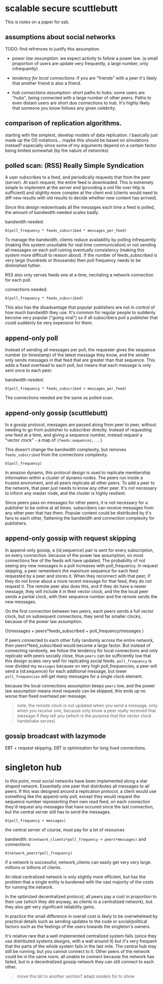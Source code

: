
# scalable secure scuttlebutt

This is notes on a paper for ssb.

## assumptions about social networks

TODO: find refrences to justify this assumption.

* _power law assumption_: we expect activity to follow a power law.
(a small proportion of users are update very frequently,
a large number, only infrequently)

* _tendency for local connections_: if you are "friends" with a peer
it's likely that another friend is also a friend.

* _hub connections assumption_: short paths to hubs: some users are "hubs", being connected
with a large number of other peers. Paths to even distant users
are short due connections to hub. It's highly likely that
someone you know follows any given celebrity.

## comparison of replication algorithms.

starting with the simplest, develop models of data replication.
I basically just made up the O() notations...
maybe this should be based on simulations instead?
especially since some of my arguments depend on a certain factor
being limited somewhat (by the nature of networks)

## polled scan: (RSS) Really Simple Syndication

A user subscribes to a feed, and periodically requests
that from the peer (server). At each request, the entire
feed is downloaded. This is extremely simple to implement
at the server end (providing a xml file over http is sufficient)
and slightly more complex at the client end (clients would
need to diff new results with old results to decide
whether new content has arrived).

Since this design redownloads all the messages each time a feed
is polled, the amount of bandwidth needed scales badly.

bandwidth needed:

`O(poll_frequency * feeds_subscribed * messages_per_feed)`

To manage the bandwidth, clients reduce availability by polling
infrequently (making this system unsuitable for real time
communication) or not sending all messages on each poll ruining
eventually consistency (making this system more difficult to reason
about). If the number of feeds_subscribed is very large (hundreds
or thousands) then poll frequency needs to be diminished futher.

RSS also only serves feeds one at a time, necitating a network
connection for each poll.

connections needed:

`O(poll_frequency * feeds_subscribed)`

This also has the disadvantage that
popular publishers are not in control of how much bandwidth they
use. It's common for regular people to suddenly become very popular
("going viral") so if all subscribers poll a publisher that
could suddenly be very expensive for them.

## append-only poll

Instead of sending all messages per poll, the requester
gives the sequence number (or timestamp) of the latest message
they know, and the sender only sends messages in that feed
that are greater than that sequence. This adds a fixed overhead
to each poll, but means that each message is only sent once to each peer.

bandwidth needed:

`O(poll_frequency * feeds_subscribed + messages_per_feed)`

The connections needed are the same as polled scan.

## append-only gossip (scuttlebutt)

In a gossip protocol, messages are passed along from peer to peer,
without needing to go from publisher to subscriber directly.
Instead of requesting one feed at a time, and giving a sequence number,
instead request a "vector clock" - a map of `{feeds:sequences,...}`

This doesn't change the bandwidth complexity, but removes `feeds_subscribed`
from the connections complexity.

`O(poll_frequency)`

In amazon dynamo, this protocol design is used to replicate
membership information within a cluster of dynamo nodes.
The peers run inside a trusted enviroment, and all peers replicate
all other peers. To add a peer to the network, that peer just
needs to know any other peer. It's not necessary to inform
any master node, and the cluster is highly resilient.

Since peers pass on messages for other peers, it is not necessary
for a publisher to be online at all times. subscribers can receive
messages from any other peer that has them. Popular content
could be distributed by it's fans to each other, flattening the
bandwidth and connection complexity for publishers.

## append-only gossip with request skipping

In append-only gossip, a {id,sequence} pair is sent for every
subscription, on every connection. because of the power law assumption,
on most connections few of the feeds will have updated.
The probability of not seeing any new messages in a poll
increases with poll_frequency. In request skipping,
a peer remembers the maximum sequence for each feed requested
by a peer and stores it. When they reconnect with that peer,
if they do not know about a more recent message for that feed,
they do not request it. The remote peer also does this,
and if they do have a newer message, they will include it in their
vector clock, and the the local peer sends a partial clock,
with their sequence number and the remote sends the new messages.

On the first connection between two peers, each peers sends a
full vector clock, but on subsequent connections, they send
far smaller clocks, because of the power law assumption.

O(messages + peers*feeds_subscribed + poll_frequency/messages )

If peers connected to each other fully randomly across the entire
network, then peers*feed_subscribed would become a large factor.
But instead of connecting randomly, we follow the tendency for
local connections and only replicate with peers socially close,
thus `peers` can be sufficiently low that this design
scales very well for replicating social feeds.
`poll_frequency` is now divided my `messages` because on very
high poll_frequencies, a peer will send a {id:sequence} for each
additional message, but lower `poll_frequencies` will get many
messages for a single clock element.

because the local connections assumption keeps `peers` low,
and the power law assumption means most requests can be skipped,
this ends up no worse than fixed overhead per message.

> note, the remote clock is not updated when you _send_ a message,
> only when you _receive_ one, because only know a peer really
> received that message if they tell you (which is the purpose
> that the vector clock handshake serves)

## gossip broadcast with lazymode

EBT + request skipping. EBT is optimization for long lived
connections.

# singleton hub

to this point, most social networks have been implemented
along a star shaped network. Essentially one peer that distributes
all messages to all peers. If this was designed around a replication
protocol, a client would use something like the append-only poll,
except they would request the sequence number representing
their own read feed, on each connection they'd request any messages
that have occured since the last connection, but the central server
still has to send the messages.

`O(poll_frequency + messages)`

the central server of course, must pay for a lot of resources

bandwidth:
`O(network_clients*poll_frequency + peers*messages)`
and connections:

`O(network_peers*poll_frequency)`

If a network is successful, network_clients can easily get very very
large. millions or billions of clients.

An ideal centralized network is only slightly more efficient,
but has the problem that a single entity is burdened with the
vast majority of the costs for running the network.

In the optimized decentralized protocol, all peers pay a cost in
proportion to their use (which they did anyway, as clients to a
centralized network), but they also get very significant
reliability gains.

In practice the small difference in overall cost is likely
to be overwhelmed by practical details such as sending updates
to the code or social/political factors such as the feelings
of the users towards the singleton's owners.

It's relative rare that a well implemented centralized system
fails (since they use distributed systems designs, with a wall around it)
but it's very frequent that the parts of the whole system fails in
the last mile. The central hub may still be running, but you cannot
connect to it. Other peers of the network could be in the same room,
all unable to connect because the network has failed, but in a
decentralized gossip network they can still connect to each other.

> move this bit to another section? adapt models for to show
